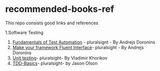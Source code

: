 # recommended-books-ref

This repo consists good links and references 

1.Software Testing 

  1. [Fundamentals of Test Automation](https://app.pluralsight.com/course-player?clipId=ee2efd0c-c3b0-4b04-a34f-715533e022c3) - pluralsignt - By Andrejs Doronins
  2. [Make your framework Fluent Interface](https://app.pluralsight.com/course-player?clipId=9c2ef715-4387-48ad-b380-ff2912b8eef6)- pluralsight - By Andrejs Doronins
  3. [Unit testing](https://app.pluralsight.com/library/courses/pragmatic-unit-testing/table-of-contents)- pluralsight- By Vladimir Khorikov
  4. [TDD-Basics](https://app.pluralsight.com/course-player?clipId=c9abb5a7-5203-4d22-a695-6c0d1eaf0164)- pluralsight- by Jason Olson
